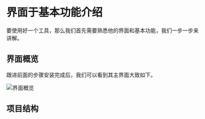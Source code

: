 # 界面于基本功能介绍

要使用好一个工具，那么我们首先需要熟悉他的界面和基本功能，我们一步一步来讲解。

## 界面概览

跟进前面的步骤安装完成后，我们可以看到其主界面大致如下。

![界面概览](http://stormzhang.com/image/studio_preview.png)

## 项目结构
